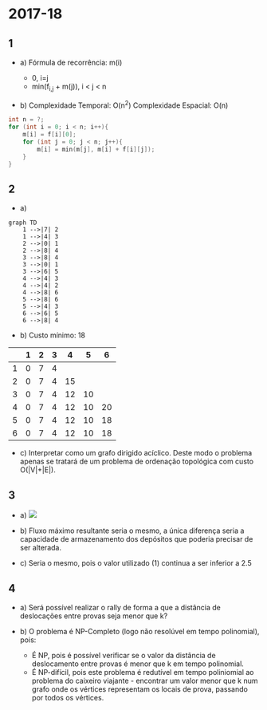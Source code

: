 # 2017-18

## 1

- a) 
Fórmula de recorrência: m(i)
    - 0, i=j
    - min(f<sub>i,j</sub> + m(j)), i < j < n

- b)
Complexidade Temporal: O(n<sup>2</sup>)
Complexidade Espacial: O(n)
```cpp
int n = ?;
for (int i = 0; i < n; i++){
    m[i] = f[i][0];
    for (int j = 0; j < n; j++){
        m[i] = min(m[j], m[i] + f[i][j]);
    }
}
```
## 2

- a)
```mermaid
graph TD
    1 -->|7| 2
    1 -->|4| 3
    2 -->|0| 1
    2 -->|8| 4
    3 -->|8| 4
    3 -->|0| 1
    3 -->|6| 5
    4 -->|4| 3
    4 -->|4| 2
    4 -->|8| 6 
    5 -->|8| 6
    5 -->|4| 3
    6 -->|6| 5
    6 -->|8| 4 
```

- b) 
Custo mínimo: 18

|   | 1 | 2 | 3 | 4 | 5 | 6 |
|---|---|---|---|---|---|---|
| 1 | 0 | 7 | 4 |   |   |   |
| 2 | 0 | 7 | 4 | 15|   |   |
| 3 | 0 | 7 | 4 | 12| 10|   |
| 4 | 0 | 7 | 4 | 12| 10| 20|
| 5 | 0 | 7 | 4 | 12| 10| 18|
| 6 | 0 | 7 | 4 | 12| 10| 18|

- c)
Interpretar como um grafo dirigido acíclico. Deste modo o problema apenas se tratará de um problema de ordenação topológica com custo O(|V|+|E|).

## 3

- a) ![](https://imgur.com/eu88fuW.png)

- b) Fluxo máximo resultante seria o mesmo, a única diferença seria a capacidade de armazenamento dos depósitos que poderia precisar de ser alterada.

- c) Seria o mesmo, pois o valor utilizado (1) continua a ser inferior a 2.5

## 4

- a) Será possível realizar o rally de forma a que a distância de deslocações entre provas seja menor que k?

- b) O problema é NP-Completo (logo não resolúvel em tempo polinomial), pois:
    - É NP, pois é possível verificar se o valor da distância de deslocamento entre provas é menor que k em tempo polinomial.
    - É NP-difícil, pois este problema é redutível em tempo poliniomial ao problema do caixeiro viajante - encontrar um valor menor que k num grafo onde os vértices representam os locais de prova, passando por todos os vértices.